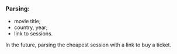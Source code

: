 ### Parsing:
- movie title;
- country, year;
- link to sessions.

In the future, parsing the cheapest session with a link to buy a ticket.

